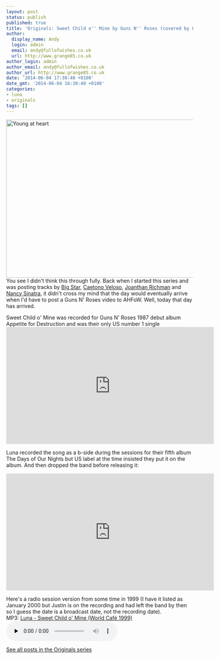 ```yaml
---
layout: post
status: publish
published: true
title: 'Originals: Sweet Child o'' Mine by Guns N'' Roses (covered by Luna)'
author:
  display_name: Andy
  login: admin
  email: andy@fullofwishes.co.uk
  url: http://www.grange85.co.uk
author_login: admin
author_email: andy@fullofwishes.co.uk
author_url: http://www.grange85.co.uk
date: '2014-06-04 17:30:40 +0100'
date_gmt: '2014-06-04 16:30:40 +0100'
categories:
- luna
- originals
tags: []
---
```

<p><a href="https://www.flickr.com/photos/ankor2/4605085808" title="Young at heart by massimo ankor, on Flickr"><img class="aligncenter" src="https://farm5.staticflickr.com/4010/4605085808_3212f5052d_z.jpg" width="640" height="425" alt="Young at heart"></a><br />
You see I didn't think this through fully. Back when I started this series and was posting tracks by <a href="/2013/03/originals-blue-moon-by-big-star-covered-by-damon-naomi/" title="Originals: Blue Moon by Big Star (covered by Damon & Naomi)">Big Star</a>, <a href="/2013/02/originals-araca-azul-by-caetano-veloso-covered-by-damon-naomi/" title="Originals: Araçá azul by Caetano Veloso (covered by Damon & Naomi)">Caetono Veloso</a>, <a href="/2013/02/originals-back-in-your-life-by-jonathan-richman-covered-by-galaxie-500/" title="Originals: Back in Your Life by Jonathan Richman (covered by Galaxie 500)">Joanthan Richman</a> and <a href="/2013/03/originals-by-the-way-i-still-love-you-by-nancy-sinatra-covered-by-cagney-and-lacee/" title="Originals: By The Way (I Still Love You) by Nancy Sinatra (covered by Cagney and Lacee)">Nancy Sinatra</a>, it didn't cross my mind that the day would eventually arrive when I'd have to post a Guns N' Roses video to AHFoW. Well, today that day has arrived.</p>
<p>Sweet Child o' Mine was recorded for Guns N' Roses 1987 debut album Appetite for Destruction and was their only US number 1 single<br />
<iframe width="560" height="315" src="https://www.youtube.com/embed/1w7OgIMMRc4" frameborder="0" allowfullscreen></iframe>
<p>Luna recorded the song as a b-side during the sessions for their fifth album The Days of Our Nights but US label at the time insisted they put it on the album. And then dropped the band before releasing it:</p>
<iframe width="560" height="315" src="https://www.youtube.com/embed/xemNsR6TzrA" frameborder="0" allowfullscreen></iframe>
<p>Here's a radio session version from some time in 1999 (I have it listed as January 2000 but Justin is on the recording and had left the band by then so I guess the date is a broadcast date, not the recording date).<br />
MP3: <a href="https://media.fullofwishes.co.uk/02-luna/audio/luna-sweet-child-world-cafe-1999.mp3">Luna - Sweet Child o' Mine (World Café 1999)</a><br />
<audio src="https://media.fullofwishes.co.uk/02-luna/audio/luna-sweet-child-world-cafe-1999.mp3" preload="none" controls /></p>
<p><a href="/category/originals/" title="List: Originals">See all posts in the Originals series</a></p>
